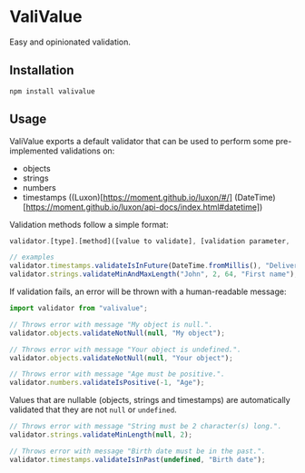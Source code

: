 # ValiValue

Easy and opinionated validation.

## Installation

```shell
npm install valivalue
```

## Usage

ValiValue exports a default validator that can be used to perform some pre-implemented validations on:

 - objects
 - strings
 - numbers
 - timestamps ((Luxon)[https://moment.github.io/luxon/#/] (DateTime)[https://moment.github.io/luxon/api-docs/index.html#datetime])

Validation methods follow a simple format:

```js
validator.[type].[method]([value to validate], [validation parameter, ...], [subject])

// examples
validator.timestamps.validateIsInFuture(DateTime.fromMillis(), "Delivery date");
validator.strings.validateMinAndMaxLength("John", 2, 64, "First name");
```

If validation fails, an error will be thrown with a human-readable message:

```js
import validator from "valivalue";

// Throws error with message "My object is null.".
validator.objects.validateNotNull(null, "My object");

// Throws error with message "Your object is undefined.".
validator.objects.validateNotNull(null, "Your object");

// Throws error with message "Age must be positive.".
validator.numbers.validateIsPositive(-1, "Age");
```

Values that are nullable (objects, strings and timestamps) are automatically validated that they are not `null` or `undefined`.

```js
// Throws error with message "String must be 2 character(s) long.".
validator.strings.validateMinLength(null, 2);

// Throws error with message "Birth date must be in the past.".
validator.timestamps.validateIsInPast(undefined, "Birth date");
```
